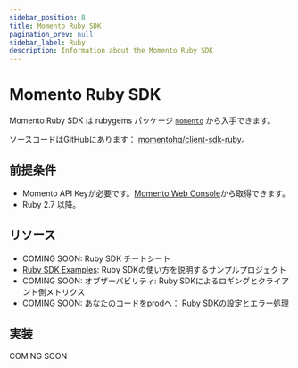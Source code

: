 ```yaml
---
sidebar_position: 8
title: Momento Ruby SDK
pagination_prev: null
sidebar_label: Ruby
description: Information about the Momento Ruby SDK
---
```


# Momento Ruby SDK

Momento Ruby SDK は rubygems パッケージ [`momento`](https://rubygems.org/gems/momento) から入手できます。

ソースコードはGitHubにあります： [momentohq/client-sdk-ruby](https://github.com/momentohq/client-sdk-ruby)。

## 前提条件

- Momento API Keyが必要です。[Momento Web Console](https://console.gomomento.com/)から取得できます。
- Ruby 2.7 以降。

## リソース

- COMING SOON: Ruby SDK チートシート
- [Ruby SDK Examples](https://github.com/momentohq/client-sdk-ruby/blob/main/examples/README.md): Ruby SDKの使い方を説明するサンプルプロジェクト
- COMING SOON: オブザーバビリティ: Ruby SDKによるロギングとクライアント側メトリクス
- COMING SOON: あなたのコードをprodへ： Ruby SDKの設定とエラー処理

## 実装

COMING SOON
